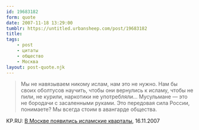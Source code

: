 ```yaml
---
id: 19683182
form: quote
date: 2007-11-18 13:29:00
tumblr: https://untitled.urbansheep.com/post/19683182
title: 
tags:
    - post
    - цитаты
    - общество
    - Москва
layout: post-quote.njk
---
```


<blockquote>
Мы не навязываем никому ислам, нам это не нужно. Нам бы своих оболтусов научить, чтобы они вернулись к исламу, чтобы не пили, не курили, наркотики не употребляли&hellip; Мусульмане — это не бородачи с засаленными руками. Это передовая сила России, понимаете? Мы всегда стоим в авангарде общества.
</blockquote>

KP.RU: <a href="http://www.kp.ru/daily/24002.4/81044/">В Москве появились исламские кварталы</a>, 16.11.2007
